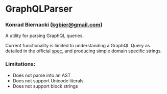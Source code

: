 # GraphQLParser
### Konrad Biernacki (<kgbier@gmail.com>)

A utility for parsing GraphQL queries.

Current functionality is limited to understanding a GraphQL Query as detailed in the
official [spec](https://spec.graphql.org/June2018/), and producing simple domain specific strings.

### Limitations:
- Does not parse into an AST
- Does not support Unicode literals
- Does not support block strings
